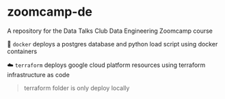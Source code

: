 # zoomcamp-de

A repository for the Data Talks Club Data Engineering Zoomcamp course

🐳 `docker` deploys a postgres database and python load script using docker containers

☁️ `terraform` deploys google cloud platform resources using terraform infrastructure as code

> terraform folder is only deploy locally